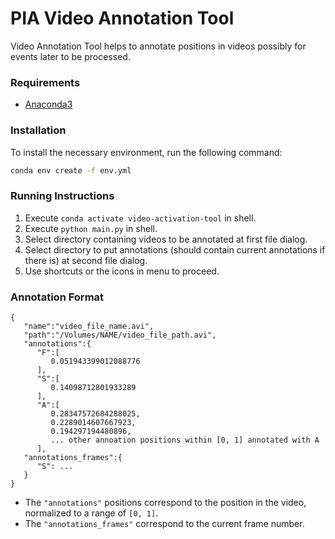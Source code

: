 #  PIA Video Annotation Tool
Video Annotation Tool helps to annotate positions in videos possibly for events later to be processed.


### Requirements
* [Anaconda3](https://www.anaconda.com/distribution/#download-section)


### Installation

To install the necessary environment, run the following command:

```bash
conda env create -f env.yml
```

### Running Instructions
1. Execute `conda activate video-activation-tool` in shell.
2. Execute `python main.py` in shell.
3. Select directory containing videos to be annotated at first file dialog.
4. Select directory to put annotations (should contain current annotations if there is) at second file dialog.
5. Use shortcuts or the icons in menu to proceed.

### Annotation Format
```
{
   "name":"video_file_name.avi",
   "path":"/Volumes/NAME/video_file_path.avi",
   "annotations":{
      "F":[
         0.051943399012088776
      ],
      "S":[
         0.14098712801933289
      ],
      "A":[
         0.28347572684288025,
         0.2289014607667923,
         0.194297194480896,
         ... other annoation positions within [0, 1] annotated with A
      ],
   "annotations_frames":{
      "S": ...
   }
}
```
- The `"annotations"` positions correspond to the position in the video, normalized to a range of `[0, 1]`.
- The `"annotations_frames"` correspond to the current frame number.
